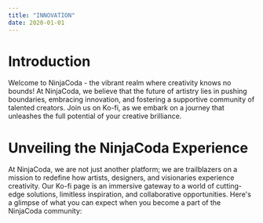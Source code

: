 ```yaml
---
title: "INNOVATION"
date: 2020-01-01
---
```


# Introduction

Welcome to NinjaCoda - the vibrant realm where creativity knows no bounds! At NinjaCoda, we believe that the future of artistry lies in pushing boundaries, embracing innovation, and fostering a supportive community of talented creators. Join us on Ko-fi, as we embark on a journey that unleashes the full potential of your creative brilliance.

# Unveiling the NinjaCoda Experience

At NinjaCoda, we are not just another platform; we are trailblazers on a mission to redefine how artists, designers, and visionaries experience creativity. Our Ko-fi page is an immersive gateway to a world of cutting-edge solutions, limitless inspiration, and collaborative opportunities. Here's a glimpse of what you can expect when you become a part of the NinjaCoda community:
